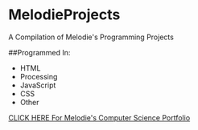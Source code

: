 # MelodieProjects
A Compilation of Melodie's Programming Projects

##Programmed In:
- HTML
- Processing
- JavaScript
- CSS
- Other

[CLICK HERE For Melodie's Computer Science Portfolio](https://mcoding1.github.io/melodieebrahimi/)
